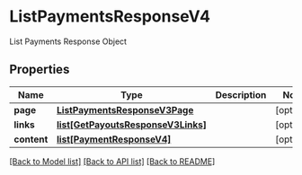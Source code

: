 # ListPaymentsResponseV4

List Payments Response Object
## Properties
Name | Type | Description | Notes
------------ | ------------- | ------------- | -------------
**page** | [**ListPaymentsResponseV3Page**](ListPaymentsResponseV3Page.md) |  | [optional] 
**links** | [**list[GetPayoutsResponseV3Links]**](GetPayoutsResponseV3Links.md) |  | [optional] 
**content** | [**list[PaymentResponseV4]**](PaymentResponseV4.md) |  | [optional] 

[[Back to Model list]](../README.md#documentation-for-models) [[Back to API list]](../README.md#documentation-for-api-endpoints) [[Back to README]](../README.md)



